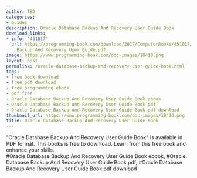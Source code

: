 ```yaml
---
author: TBD
categories:
- Guides
description: Oracle Database Backup And Recovery User Guide Book
download_links:
- info: '451017'
  url: https://programming-book.com/download/2017/ComputerBooks/451017/Oracle Database
    Backup And Recovery User Guide.pdf
image: https://www.programming-book.com/doc-images/10410.png
layout: post
permalink: /oracle-database-backup-and-recovery-user-guide-book.html
tags:
- free book download
- free pdf download
- free programming ebook
- pdf free
- Oracle Database Backup And Recovery User Guide Book ebook
- Oracle Database Backup And Recovery User Guide Book pdf
- Oracle Database Backup And Recovery User Guide Book pdf download
thumbnail_url: https://www.programming-book.com/doc-images/10410.png
title: Oracle Database Backup And Recovery User Guide Book
---
```


 
<div class="item-desc text-justify">
  "Oracle Database Backup And Recovery User Guide Book" is available in PDF format. This books is free to download. Learn from this free book and enhance your skills.
  <br>
  #Oracle Database Backup And Recovery User Guide Book ebook, #Oracle Database Backup And Recovery User Guide Book pdf, #Oracle Database Backup And Recovery User Guide Book pdf download
</div>